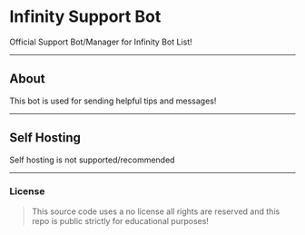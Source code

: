 # Infinity Support Bot
Official Support Bot/Manager for Infinity Bot List!

---

## About
This bot is used for sending helpful tips and messages!

---

## Self Hosting
Self hosting is not supported/recommended

---

### License
> This source code uses a no license all rights are reserved and this repo is public strictly for educational purposes!